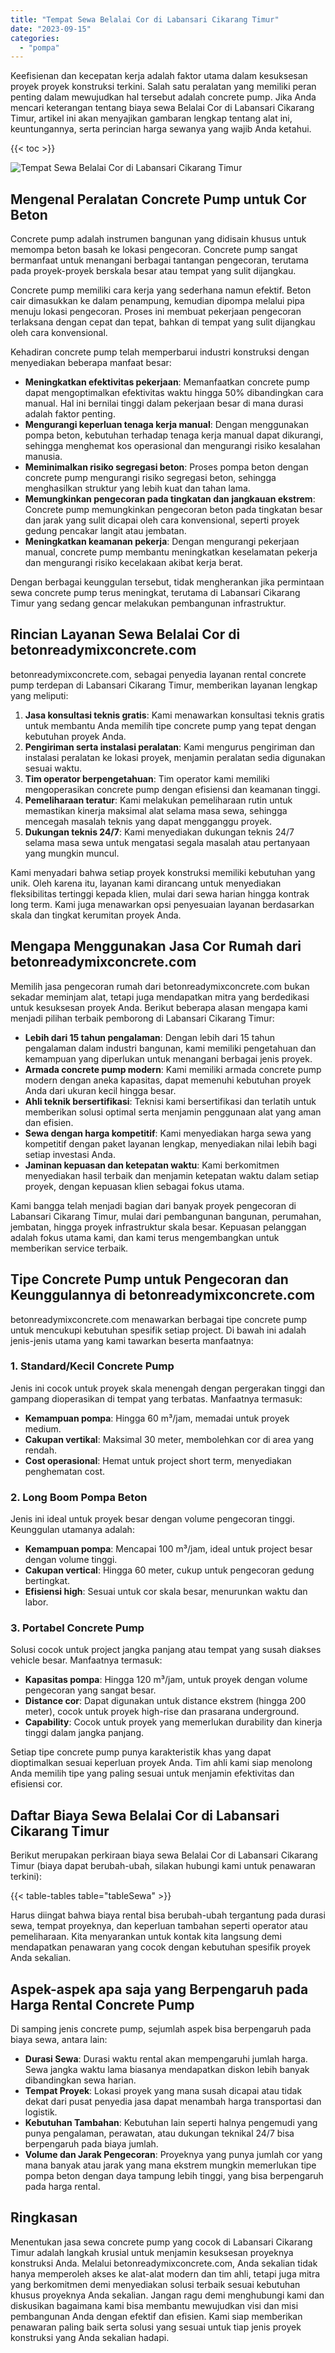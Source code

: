```yaml
---
title: "Tempat Sewa Belalai Cor di Labansari Cikarang Timur"
date: "2023-09-15"
categories: 
  - "pompa"
---
```


Keefisienan dan kecepatan kerja adalah faktor utama dalam kesuksesan proyek proyek konstruksi terkini. Salah satu peralatan yang memiliki peran penting dalam mewujudkan hal tersebut adalah concrete pump. Jika Anda mencari keterangan tentang biaya sewa Belalai Cor di Labansari Cikarang Timur, artikel ini akan menyajikan gambaran lengkap tentang alat ini, keuntungannya, serta perincian harga sewanya yang wajib Anda ketahui.

{{< toc >}}

![Tempat Sewa Belalai Cor di Labansari Cikarang Timur](https://betoncor8.github.io/pump/concrete-pump%20(19).png)

## Mengenal Peralatan Concrete Pump untuk Cor Beton

Concrete pump adalah instrumen bangunan yang didisain khusus untuk memompa beton basah ke lokasi pengecoran. Concrete pump sangat bermanfaat untuk menangani berbagai tantangan pengecoran, terutama pada proyek-proyek berskala besar atau tempat yang sulit dijangkau.

Concrete pump memiliki cara kerja yang sederhana namun efektif. Beton cair dimasukkan ke dalam penampung, kemudian dipompa melalui pipa menuju lokasi pengecoran. Proses ini membuat pekerjaan pengecoran terlaksana dengan cepat dan tepat, bahkan di tempat yang sulit dijangkau oleh cara konvensional.

Kehadiran concrete pump telah memperbarui industri konstruksi dengan menyediakan beberapa manfaat besar:

- **Meningkatkan efektivitas pekerjaan**: Memanfaatkan concrete pump dapat mengoptimalkan efektivitas waktu hingga 50% dibandingkan cara manual. Hal ini bernilai tinggi dalam pekerjaan besar di mana durasi adalah faktor penting.
- **Mengurangi keperluan tenaga kerja manual**: Dengan menggunakan pompa beton, kebutuhan terhadap tenaga kerja manual dapat dikurangi, sehingga menghemat kos operasional dan mengurangi risiko kesalahan manusia.
- **Meminimalkan risiko segregasi beton**: Proses pompa beton dengan concrete pump mengurangi risiko segregasi beton, sehingga menghasilkan struktur yang lebih kuat dan tahan lama.
- **Memungkinkan pengecoran pada tingkatan dan jangkauan ekstrem**: Concrete pump memungkinkan pengecoran beton pada tingkatan besar dan jarak yang sulit dicapai oleh cara konvensional, seperti proyek gedung pencakar langit atau jembatan.
- **Meningkatkan keamanan pekerja**: Dengan mengurangi pekerjaan manual, concrete pump membantu meningkatkan keselamatan pekerja dan mengurangi risiko kecelakaan akibat kerja berat.

Dengan berbagai keunggulan tersebut, tidak mengherankan jika permintaan sewa concrete pump terus meningkat, terutama di Labansari Cikarang Timur yang sedang gencar melakukan pembangunan infrastruktur.

## Rincian Layanan Sewa Belalai Cor di betonreadymixconcrete.com

betonreadymixconcrete.com, sebagai penyedia layanan rental concrete pump terdepan di Labansari Cikarang Timur, memberikan layanan lengkap yang meliputi:

1. **Jasa konsultasi teknis gratis**: Kami menawarkan konsultasi teknis gratis untuk membantu Anda memilih tipe concrete pump yang tepat dengan kebutuhan proyek Anda.
2. **Pengiriman serta instalasi peralatan**: Kami mengurus pengiriman dan instalasi peralatan ke lokasi proyek, menjamin peralatan sedia digunakan sesuai waktu.
3. **Tim operator berpengetahuan**: Tim operator kami memiliki mengoperasikan concrete pump dengan efisiensi dan keamanan tinggi.
4. **Pemeliharaan teratur**: Kami melakukan pemeliharaan rutin untuk memastikan kinerja maksimal alat selama masa sewa, sehingga mencegah masalah teknis yang dapat mengganggu proyek.
5. **Dukungan teknis 24/7**: Kami menyediakan dukungan teknis 24/7 selama masa sewa untuk mengatasi segala masalah atau pertanyaan yang mungkin muncul.

Kami menyadari bahwa setiap proyek konstruksi memiliki kebutuhan yang unik. Oleh karena itu, layanan kami dirancang untuk menyediakan fleksibilitas tertinggi kepada klien, mulai dari sewa harian hingga kontrak long term. Kami juga menawarkan opsi penyesuaian layanan berdasarkan skala dan tingkat kerumitan proyek Anda.

## Mengapa Menggunakan Jasa Cor Rumah dari betonreadymixconcrete.com

Memilih jasa pengecoran rumah dari betonreadymixconcrete.com bukan sekadar meminjam alat, tetapi juga mendapatkan mitra yang berdedikasi untuk kesuksesan proyek Anda. Berikut beberapa alasan mengapa kami menjadi pilihan terbaik pemborong di Labansari Cikarang Timur:

- **Lebih dari 15 tahun pengalaman**: Dengan lebih dari 15 tahun pengalaman dalam industri bangunan, kami memiliki pengetahuan dan kemampuan yang diperlukan untuk menangani berbagai jenis proyek.
- **Armada concrete pump modern**: Kami memiliki armada concrete pump modern dengan aneka kapasitas, dapat memenuhi kebutuhan proyek Anda dari ukuran kecil hingga besar.
- **Ahli teknik bersertifikasi**: Teknisi kami bersertifikasi dan terlatih untuk memberikan solusi optimal serta menjamin penggunaan alat yang aman dan efisien.
- **Sewa dengan harga kompetitif**: Kami menyediakan harga sewa yang kompetitif dengan paket layanan lengkap, menyediakan nilai lebih bagi setiap investasi Anda.
- **Jaminan kepuasan dan ketepatan waktu**: Kami berkomitmen menyediakan hasil terbaik dan menjamin ketepatan waktu dalam setiap proyek, dengan kepuasan klien sebagai fokus utama.

Kami bangga telah menjadi bagian dari banyak proyek pengecoran di Labansari Cikarang Timur, mulai dari pembangunan bangunan, perumahan, jembatan, hingga proyek infrastruktur skala besar. Kepuasan pelanggan adalah fokus utama kami, dan kami terus mengembangkan untuk memberikan service terbaik.

## Tipe Concrete Pump untuk Pengecoran dan Keunggulannya di betonreadymixconcrete.com

betonreadymixconcrete.com menawarkan berbagai tipe concrete pump untuk mencukupi kebutuhan spesifik setiap project. Di bawah ini adalah jenis-jenis utama yang kami tawarkan beserta manfaatnya:

### 1\. Standard/Kecil Concrete Pump

Jenis ini cocok untuk proyek skala menengah dengan pergerakan tinggi dan gampang dioperasikan di tempat yang terbatas. Manfaatnya termasuk:

- **Kemampuan pompa**: Hingga 60 m³/jam, memadai untuk proyek medium.
- **Cakupan vertikal**: Maksimal 30 meter, membolehkan cor di area yang rendah.
- **Cost operasional**: Hemat untuk project short term, menyediakan penghematan cost.

### 2\. Long Boom Pompa Beton

Jenis ini ideal untuk proyek besar dengan volume pengecoran tinggi. Keunggulan utamanya adalah:

- **Kemampuan pompa**: Mencapai 100 m³/jam, ideal untuk project besar dengan volume tinggi.
- **Cakupan vertical**: Hingga 60 meter, cukup untuk pengecoran gedung bertingkat.
- **Efisiensi high**: Sesuai untuk cor skala besar, menurunkan waktu dan labor.

### 3\. Portabel Concrete Pump

Solusi cocok untuk project jangka panjang atau tempat yang susah diakses vehicle besar. Manfaatnya termasuk:

- **Kapasitas pompa**: Hingga 120 m³/jam, untuk proyek dengan volume pengecoran yang sangat besar.
- **Distance cor**: Dapat digunakan untuk distance ekstrem (hingga 200 meter), cocok untuk proyek high-rise dan prasarana underground.
- **Capability**: Cocok untuk proyek yang memerlukan durability dan kinerja tinggi dalam jangka panjang.

Setiap tipe concrete pump punya karakteristik khas yang dapat dioptimalkan sesuai keperluan proyek Anda. Tim ahli kami siap menolong Anda memilih tipe yang paling sesuai untuk menjamin efektivitas dan efisiensi cor.

## Daftar Biaya Sewa Belalai Cor di Labansari Cikarang Timur

Berikut merupakan perkiraan biaya sewa Belalai Cor di Labansari Cikarang Timur (biaya dapat berubah-ubah, silakan hubungi kami untuk penawaran terkini):

{{< table-tables table="tableSewa" >}}

Harus diingat bahwa biaya rental bisa berubah-ubah tergantung pada durasi sewa, tempat proyeknya, dan keperluan tambahan seperti operator atau pemeliharaan. Kita menyarankan untuk kontak kita langsung demi mendapatkan penawaran yang cocok dengan kebutuhan spesifik proyek Anda sekalian.

## Aspek-aspek apa saja yang Berpengaruh pada Harga Rental Concrete Pump

Di samping jenis concrete pump, sejumlah aspek bisa berpengaruh pada biaya sewa, antara lain:

- **Durasi Sewa**: Durasi waktu rental akan mempengaruhi jumlah harga. Sewa jangka waktu lama biasanya mendapatkan diskon lebih banyak dibandingkan sewa harian.
- **Tempat Proyek**: Lokasi proyek yang mana susah dicapai atau tidak dekat dari pusat penyedia jasa dapat menambah harga transportasi dan logistik.
- **Kebutuhan Tambahan**: Kebutuhan lain seperti halnya pengemudi yang punya pengalaman, perawatan, atau dukungan teknikal 24/7 bisa berpengaruh pada biaya jumlah.
- **Volume dan Jarak Pengecoran**: Proyeknya yang punya jumlah cor yang mana banyak atau jarak yang mana ekstrem mungkin memerlukan tipe pompa beton dengan daya tampung lebih tinggi, yang bisa berpengaruh pada harga rental.

## Ringkasan

Menentukan jasa sewa concrete pump yang cocok di Labansari Cikarang Timur adalah langkah krusial untuk menjamin kesuksesan proyeknya konstruksi Anda. Melalui betonreadymixconcrete.com, Anda sekalian tidak hanya memperoleh akses ke alat-alat modern dan tim ahli, tetapi juga mitra yang berkomitmen demi menyediakan solusi terbaik sesuai kebutuhan khusus proyeknya Anda sekalian. Jangan ragu demi menghubungi kami dan diskusikan bagaimana kami bisa membantu mewujudkan visi dan misi pembangunan Anda dengan efektif dan efisien. Kami siap memberikan penawaran paling baik serta solusi yang sesuai untuk tiap jenis proyek konstruksi yang Anda sekalian hadapi.
